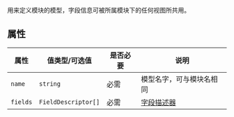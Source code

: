 用来定义模块的模型，字段信息可被所属模块下的任何视图所共用。

## 属性

| 属性 | 值类型/可选值 | 是否必要 | 说明 |
| --- | --- | --- | --- |
| `name` | `string` | 必需 | 模型名字，可与模块名相同 |
| `fields` | `FieldDescriptor[]` | 必需 | [字段描述器](/descriptors/field) |

